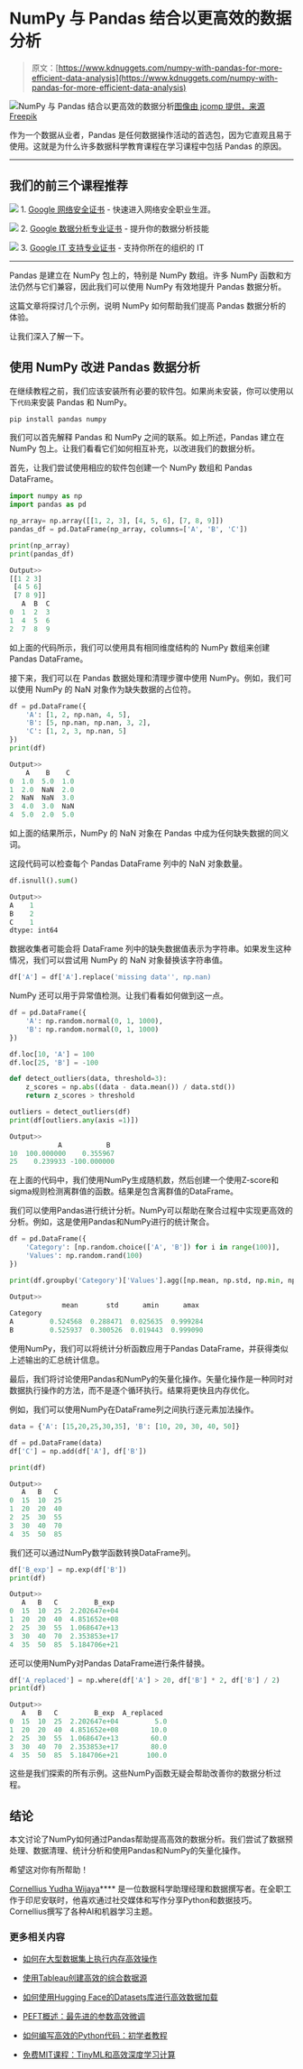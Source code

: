 # NumPy 与 Pandas 结合以更高效的数据分析

> 原文：[https://www.kdnuggets.com/numpy-with-pandas-for-more-efficient-data-analysis](https://www.kdnuggets.com/numpy-with-pandas-for-more-efficient-data-analysis)

![NumPy 与 Pandas 结合以更高效的数据分析](../Images/966f0eb71db7a03f3a0f947532966a6a.png)[图像由 jcomp 提供，来源 Freepik](https://www.freepik.com/free-vector/big-isolated-employee-working-office-workplace-flat-illustration_13744784.htm#fromView=search&page=1&position=26&uuid=c476a51c-f7d1-4d92-91d6-9107c4785ea2)

作为一个数据从业者，Pandas 是任何数据操作活动的首选包，因为它直观且易于使用。这就是为什么许多数据科学教育课程在学习课程中包括 Pandas 的原因。

* * *

## 我们的前三个课程推荐

![](../Images/0244c01ba9267c002ef39d4907e0b8fb.png) 1\. [Google 网络安全证书](https://www.kdnuggets.com/google-cybersecurity) - 快速进入网络安全职业生涯。

![](../Images/e225c49c3c91745821c8c0368bf04711.png) 2\. [Google 数据分析专业证书](https://www.kdnuggets.com/google-data-analytics) - 提升你的数据分析技能

![](../Images/0244c01ba9267c002ef39d4907e0b8fb.png) 3\. [Google IT 支持专业证书](https://www.kdnuggets.com/google-itsupport) - 支持你所在的组织的 IT

* * *

Pandas 是建立在 NumPy 包上的，特别是 NumPy 数组。许多 NumPy 函数和方法仍然与它们兼容，因此我们可以使用 NumPy 有效地提升 Pandas 数据分析。

这篇文章将探讨几个示例，说明 NumPy 如何帮助我们提高 Pandas 数据分析的体验。

让我们深入了解一下。

## 使用 NumPy 改进 Pandas 数据分析

在继续教程之前，我们应该安装所有必要的软件包。如果尚未安装，你可以使用以下`代码`来安装 Pandas 和 NumPy。

```py
pip install pandas numpy
```

我们可以首先解释 Pandas 和 NumPy 之间的联系。如上所述，Pandas 建立在 NumPy 包上。让我们看看它们如何相互补充，以改进我们的数据分析。

首先，让我们尝试使用相应的软件包创建一个 NumPy 数组和 Pandas DataFrame。

```py
import numpy as np
import pandas as pd

np_array= np.array([[1, 2, 3], [4, 5, 6], [7, 8, 9]])
pandas_df = pd.DataFrame(np_array, columns=['A', 'B', 'C'])

print(np_array)
print(pandas_df)
```

```py
Output>>
[[1 2 3]
 [4 5 6]
 [7 8 9]]
   A  B  C
0  1  2  3
1  4  5  6
2  7  8  9
```

如上面的代码所示，我们可以使用具有相同维度结构的 NumPy 数组来创建 Pandas DataFrame。

接下来，我们可以在 Pandas 数据处理和清理步骤中使用 NumPy。例如，我们可以使用 NumPy 的 NaN 对象作为缺失数据的占位符。

```py
df = pd.DataFrame({
    'A': [1, 2, np.nan, 4, 5],
    'B': [5, np.nan, np.nan, 3, 2],
    'C': [1, 2, 3, np.nan, 5]
})
print(df)
```

```py
Output>>
    A    B    C
0  1.0  5.0  1.0
1  2.0  NaN  2.0
2  NaN  NaN  3.0
3  4.0  3.0  NaN
4  5.0  2.0  5.0
```

如上面的结果所示，NumPy 的 NaN 对象在 Pandas 中成为任何缺失数据的同义词。

这段代码可以检查每个 Pandas DataFrame 列中的 NaN 对象数量。

```py
df.isnull().sum() 
```

```py
Output>>
A    1
B    2
C    1
dtype: int64
```

数据收集者可能会将 DataFrame 列中的缺失数据值表示为字符串。如果发生这种情况，我们可以尝试用 NumPy 的 NaN 对象替换该字符串值。

```py
df['A'] = df['A'].replace('missing data'', np.nan)
```

NumPy 还可以用于异常值检测。让我们看看如何做到这一点。

```py
df = pd.DataFrame({
    'A': np.random.normal(0, 1, 1000),
    'B': np.random.normal(0, 1, 1000)
})

df.loc[10, 'A'] = 100
df.loc[25, 'B'] = -100

def detect_outliers(data, threshold=3):
    z_scores = np.abs((data - data.mean()) / data.std())
    return z_scores > threshold

outliers = detect_outliers(df)
print(df[outliers.any(axis =1)])
```

```py
Output>>
            A           B
10  100.000000    0.355967
25    0.239933 -100.000000
```

在上面的代码中，我们使用NumPy生成随机数，然后创建一个使用Z-score和sigma规则检测离群值的函数。结果是包含离群值的DataFrame。

我们可以使用Pandas进行统计分析。NumPy可以帮助在聚合过程中实现更高效的分析。例如，这是使用Pandas和NumPy进行的统计聚合。

```py
df = pd.DataFrame({
    'Category': [np.random.choice(['A', 'B']) for i in range(100)],
    'Values': np.random.rand(100)
})

print(df.groupby('Category')['Values'].agg([np.mean, np.std, np.min, np.max]))
```

```py
Output>>
             mean       std      amin      amax
Category                                        
A         0.524568  0.288471  0.025635  0.999284
B         0.525937  0.300526  0.019443  0.999090
```

使用NumPy，我们可以将统计分析函数应用于Pandas DataFrame，并获得类似上述输出的汇总统计信息。

最后，我们将讨论使用Pandas和NumPy的矢量化操作。矢量化操作是一种同时对数据执行操作的方法，而不是逐个循环执行。结果将更快且内存优化。

例如，我们可以使用NumPy在DataFrame列之间执行逐元素加法操作。

```py
data = {'A': [15,20,25,30,35], 'B': [10, 20, 30, 40, 50]}

df = pd.DataFrame(data)
df['C'] = np.add(df['A'], df['B'])  

print(df)
```

```py
Output>>
   A   B   C
0  15  10  25
1  20  20  40
2  25  30  55
3  30  40  70
4  35  50  85
```

我们还可以通过NumPy数学函数转换DataFrame列。

```py
df['B_exp'] = np.exp(df['B'])
print(df)
```

```py
Output>>
   A   B   C         B_exp
0  15  10  25  2.202647e+04
1  20  20  40  4.851652e+08
2  25  30  55  1.068647e+13
3  30  40  70  2.353853e+17
4  35  50  85  5.184706e+21
```

还可以使用NumPy对Pandas DataFrame进行条件替换。

```py
df['A_replaced'] = np.where(df['A'] > 20, df['B'] * 2, df['B'] / 2)
print(df)
```

```py
Output>>
   A   B   C         B_exp  A_replaced
0  15  10  25  2.202647e+04         5.0
1  20  20  40  4.851652e+08        10.0
2  25  30  55  1.068647e+13        60.0
3  30  40  70  2.353853e+17        80.0
4  35  50  85  5.184706e+21       100.0
```

这些是我们探索的所有示例。这些NumPy函数无疑会帮助改善你的数据分析过程。

## 结论

本文讨论了NumPy如何通过Pandas帮助提高高效的数据分析。我们尝试了数据预处理、数据清理、统计分析和使用Pandas和NumPy的矢量化操作。

希望这对你有所帮助！

**[](https://www.linkedin.com/in/cornellius-yudha-wijaya/)**[Cornellius Yudha Wijaya](https://www.linkedin.com/in/cornellius-yudha-wijaya/)**** 是一位数据科学助理经理和数据撰写者。在全职工作于印尼安联时，他喜欢通过社交媒体和写作分享Python和数据技巧。Cornellius撰写了各种AI和机器学习主题。

### 更多相关内容

+   [如何在大型数据集上执行内存高效操作](https://www.kdnuggets.com/how-to-perform-memory-efficient-operations-on-large-datasets-with-pandas)

+   [使用Tableau创建高效的综合数据源](https://www.kdnuggets.com/2022/05/create-efficient-combined-data-sources-tableau.html)

+   [如何使用Hugging Face的Datasets库进行高效数据加载](https://www.kdnuggets.com/how-to-use-hugging-faces-datasets-library-for-efficient-data-loading)

+   [PEFT概述：最先进的参数高效微调](https://www.kdnuggets.com/overview-of-peft-stateoftheart-parameterefficient-finetuning)

+   [如何编写高效的Python代码：初学者教程](https://www.kdnuggets.com/how-to-write-efficient-python-code-a-tutorial-for-beginners)

+   [免费MIT课程：TinyML和高效深度学习计算](https://www.kdnuggets.com/free-mit-course-tinyml-and-efficient-deep-learning-computing)
